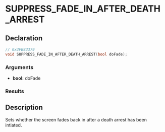 # SUPPRESS_FADE_IN_AFTER_DEATH_ARREST

## Declaration
```cpp
// 0x3FB83379
void SUPPRESS_FADE_IN_AFTER_DEATH_ARREST(bool doFade);
```

### Arguments
- **bool:** doFade

### Results

## Description
Sets whether the screen fades back in after a death arrest has been intiated.